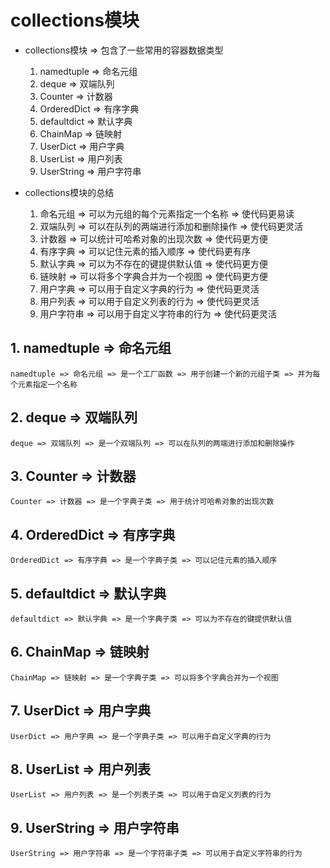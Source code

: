 # collections模块

  - collections模块 => 包含了一些常用的容器数据类型
    1. namedtuple => 命名元组
    2. deque => 双端队列
    3. Counter => 计数器
    4. OrderedDict => 有序字典
    5. defaultdict => 默认字典
    6. ChainMap => 链映射
    7. UserDict => 用户字典
    8. UserList => 用户列表
    9. UserString => 用户字符串

  - collections模块的总结
    1. 命名元组 => 可以为元组的每个元素指定一个名称 => 使代码更易读
    2. 双端队列 => 可以在队列的两端进行添加和删除操作 => 使代码更灵活
    3. 计数器 => 可以统计可哈希对象的出现次数 => 使代码更方便
    4. 有序字典 => 可以记住元素的插入顺序 => 使代码更有序
    5. 默认字典 => 可以为不存在的键提供默认值 => 使代码更方便
    6. 链映射 => 可以将多个字典合并为一个视图 => 使代码更方便
    7. 用户字典 => 可以用于自定义字典的行为 => 使代码更灵活
    8. 用户列表 => 可以用于自定义列表的行为 => 使代码更灵活
    9. 用户字符串 => 可以用于自定义字符串的行为 => 使代码更灵活


## 1. namedtuple => 命名元组
    namedtuple => 命名元组 => 是一个工厂函数 => 用于创建一个新的元组子类 => 并为每个元素指定一个名称


## 2. deque => 双端队列
    deque => 双端队列 => 是一个双端队列 => 可以在队列的两端进行添加和删除操作


## 3. Counter => 计数器
    Counter => 计数器 => 是一个字典子类 => 用于统计可哈希对象的出现次数


## 4. OrderedDict => 有序字典
    OrderedDict => 有序字典 => 是一个字典子类 => 可以记住元素的插入顺序


## 5. defaultdict => 默认字典
    defaultdict => 默认字典 => 是一个字典子类 => 可以为不存在的键提供默认值


## 6. ChainMap => 链映射
    ChainMap => 链映射 => 是一个字典子类 => 可以将多个字典合并为一个视图


## 7. UserDict => 用户字典
    UserDict => 用户字典 => 是一个字典子类 => 可以用于自定义字典的行为


## 8. UserList => 用户列表
    UserList => 用户列表 => 是一个列表子类 => 可以用于自定义列表的行为


## 9. UserString => 用户字符串
    UserString => 用户字符串 => 是一个字符串子类 => 可以用于自定义字符串的行为
